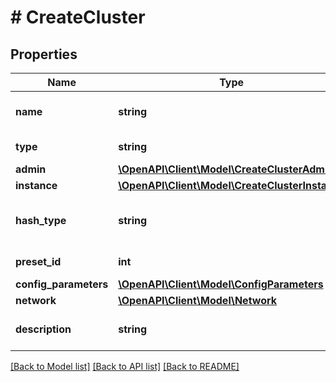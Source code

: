 # # CreateCluster

## Properties

Name | Type | Description | Notes
------------ | ------------- | ------------- | -------------
**name** | **string** | Название кластера базы данных. |
**type** | **string** | Тип базы данных. |
**admin** | [**\OpenAPI\Client\Model\CreateClusterAdmin**](CreateClusterAdmin.md) |  | [optional]
**instance** | [**\OpenAPI\Client\Model\CreateClusterInstance**](CreateClusterInstance.md) |  | [optional]
**hash_type** | **string** | Тип хеширования базы данных (mysql5 | mysql | postgres). | [optional]
**preset_id** | **int** | Идентификатор тарифа. |
**config_parameters** | [**\OpenAPI\Client\Model\ConfigParameters**](ConfigParameters.md) |  | [optional]
**network** | [**\OpenAPI\Client\Model\Network**](Network.md) |  | [optional]
**description** | **string** | Описание кластера базы данных | [optional]

[[Back to Model list]](../../README.md#models) [[Back to API list]](../../README.md#endpoints) [[Back to README]](../../README.md)
